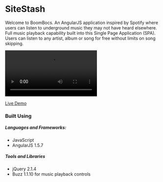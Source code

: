 # SiteStash

Welcome to BoomBocs. An AngularJS application inspired by Spotify where users can listen to underground music they may not have heard elsewhere. Full music playback capability built into this Single Page Application (SPA). Users can listen to any artist, album or song for free without limits on song skipping.

![BoomBocs](assets/images/boombocsdemo.mp4 "BoomBocs")

[Live Demo](http://froehlich-bloc-jams.netlify.com/ "BoomBocs")


### Built Using

##### Languages and Frameworks:

* JavaScript
* AngularJS 1.5.7

##### Tools and Libraries

* jQuery 2.1.4
* Buzz 1.1.10 for music playback controls
